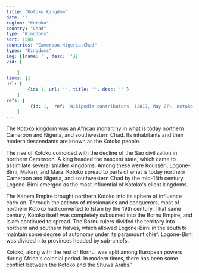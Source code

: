 ```yaml
---
title: "Kotoko kingdom"
date: ""
region: "Kotoko"
country: "Chad" 
type: "Kingdoms"
sort: 1500
countries: "Cameroon,Nigeria,Chad"
types: "Kingdoms"
img: [{name: '', desc: ''}]
vid: [
        
    ]
links: []
url: [
        {id: 1, url: '', title: '', desc: '' }
    ]
refs: [
         {id: 1,  ref: 'Wikipedia contributors. (2017, May 27). Kotoko kingdom. In Wikipedia, The Free Encyclopedia. Retrieved 19:35, February 2, 2019, from ', url: 'https://en.wikipedia.org/w/index.php?title=Kotoko_kingdom&oldid=782553312'}
    ]
---
```

The Kotoko kingdom was an African monarchy in what is today northern Cameroon and Nigeria, and southwestern Chad. Its inhabitants and their modern descendants are known as the Kotoko people.

The rise of Kotoko coincided with the decline of the Sao civilisation in northern Cameroon. A king headed the nascent state, which came to assimilate several smaller kingdoms. Among these were Kousséri, Logone-Birni, Makari, and Mara. Kotoko spread to parts of what is today northern Cameroon and Nigeria, and southwestern Chad by the mid-15th century. Logone-Birni emerged as the most influential of Kotoko's client kingdoms.

The Kanem Empire brought northern Kotoko into its sphere of influence early on. Through the actions of missionaries and conquerors, most of northern Kotoko had converted to Islam by the 19th century. That same century, Kotoko itself was completely subsumed into the Bornu Empire, and Islam continued to spread. The Bornu rulers divided the territory into northern and southern halves, which allowed Logone-Birni in the south to maintain some degree of autonomy under its paramount chief. Logone-Birni was divided into provinces headed by sub-chiefs.

Kotoko, along with the rest of Bornu, was split among European powers during Africa's colonial period. In modern times, there has been some conflict between the Kotoko and the Shuwa Arabs."